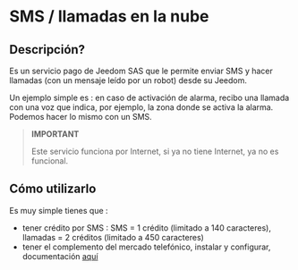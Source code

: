 # SMS / llamadas en la nube

## Descripción?

Es un servicio pago de Jeedom SAS que le permite enviar SMS y hacer llamadas (con un mensaje leído por un robot) desde su Jeedom.

Un ejemplo simple es : en caso de activación de alarma, recibo una llamada con una voz que indica, por ejemplo, la zona donde se activa la alarma. Podemos hacer lo mismo con un SMS.

> **IMPORTANT**
>
> Este servicio funciona por Internet, si ya no tiene Internet, ya no es funcional.

## Cómo utilizarlo 

Es muy simple tienes que : 

- tener crédito por SMS  : SMS = 1 crédito (limitado a 140 caracteres), llamadas = 2 créditos (limitado a 450 caracteres)
- tener el complemento del mercado telefónico, instalar y configurar, documentación [aquí](https://jeedom.github.io/plugin-phonemarket/es_ES/)